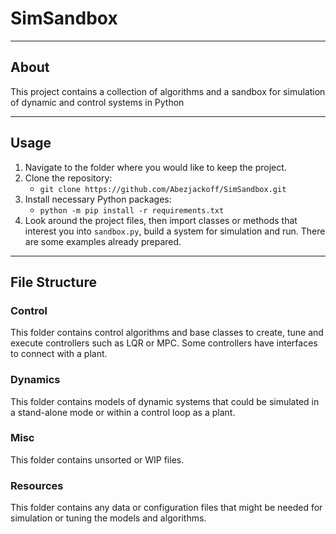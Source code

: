 # SimSandbox

---

## About
This project contains a collection of algorithms
and a sandbox for simulation of dynamic and control systems in Python

---

## Usage

1. Navigate to the folder where you would like to keep the project.
2. Clone the repository:
   - `git clone https://github.com/Abezjackoff/SimSandbox.git`
3. Install necessary Python packages:
   - `python -m pip install -r requirements.txt`
4. Look around the project files, then import classes or methods that 
interest you into `sandbox.py`, build a system for simulation and run.
There are some examples already prepared.

---

## File Structure

### Control
This folder contains control algorithms and base classes to create, tune and
execute controllers such as LQR or MPC. Some controllers have interfaces
to connect with a plant.

### Dynamics
This folder contains models of dynamic systems that could be simulated in a
stand-alone mode or within a control loop as a plant.

### Misc
This folder contains unsorted or WIP files. 

### Resources
This folder contains any data or configuration files that might be
needed for simulation or tuning the models and algorithms.
